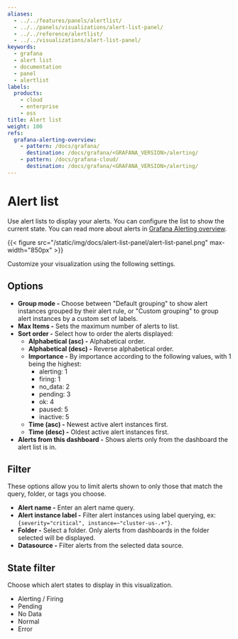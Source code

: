 ```yaml
---
aliases:
  - ../../features/panels/alertlist/
  - ../../panels/visualizations/alert-list-panel/
  - ../../reference/alertlist/
  - ../../visualizations/alert-list-panel/
keywords:
  - grafana
  - alert list
  - documentation
  - panel
  - alertlist
labels:
  products:
    - cloud
    - enterprise
    - oss
title: Alert list
weight: 100
refs:
  grafana-alerting-overview:
    - pattern: /docs/grafana/
      destination: /docs/grafana/<GRAFANA_VERSION>/alerting/
    - pattern: /docs/grafana-cloud/
      destination: /docs/grafana/<GRAFANA_VERSION>/alerting/
---
```


# Alert list

Use alert lists to display your alerts. You can configure the list to show the current state. You can read more about alerts in [Grafana Alerting overview](ref:grafana-alerting-overview).

{{< figure src="/static/img/docs/alert-list-panel/alert-list-panel.png" max-width="850px" >}}

Customize your visualization using the following settings.

## Options

- **Group mode -** Choose between "Default grouping" to show alert instances grouped by their alert rule, or "Custom grouping" to group alert instances by a custom set of labels.
- **Max Items -** Sets the maximum number of alerts to list.
- **Sort order -** Select how to order the alerts displayed:
  - **Alphabetical (asc) -** Alphabetical order.
  - **Alphabetical (desc) -** Reverse alphabetical order.
  - **Importance -** By importance according to the following values, with 1 being the highest:
    - alerting: 1
    - firing: 1
    - no_data: 2
    - pending: 3
    - ok: 4
    - paused: 5
    - inactive: 5
  - **Time (asc) -** Newest active alert instances first.
  - **Time (desc) -** Oldest active alert instances first.
- **Alerts from this dashboard -** Shows alerts only from the dashboard the alert list is in.

## Filter

These options allow you to limit alerts shown to only those that match the query, folder, or tags you choose.

- **Alert name -** Enter an alert name query.
- **Alert instance label -** Filter alert instances using label querying, ex: `{severity="critical", instance=~"cluster-us-.+"}`.
- **Folder -** Select a folder. Only alerts from dashboards in the folder selected will be displayed.
- **Datasource -** Filter alerts from the selected data source.

## State filter

Choose which alert states to display in this visualization.

- Alerting / Firing
- Pending
- No Data
- Normal
- Error


